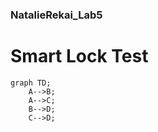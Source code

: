 ### NatalieRekai_Lab5
# Smart Lock Test

```mermaid
graph TD;
    A-->B;
    A-->C;
    B-->D;
    C-->D;
```